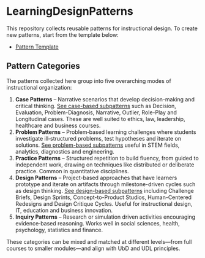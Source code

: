 # LearningDesignPatterns

This repository collects reusable patterns for instructional design. To create
new patterns, start from the template below:

- [Pattern Template](PATTERN_TEMPLATE.md)

## Pattern Categories

The patterns collected here group into five overarching modes of instructional organization:

1. **Case Patterns** – Narrative scenarios that develop decision-making and critical thinking. [See case-based subpatterns](case_patterns/README.md) such as Decision, Evaluation, Problem-Diagnosis, Narrative, Outlier, Role-Play and Longitudinal cases. These are well suited to ethics, law, leadership, healthcare and business courses.
2. **Problem Patterns** – Problem‑based learning challenges where students investigate ill‑structured problems, test hypotheses and iterate on solutions. [See problem-based subpatterns](problem_patterns/README.md) useful in STEM fields, analytics, diagnostics and engineering.
3. **Practice Patterns** – Structured repetition to build fluency, from guided to independent work, drawing on techniques like distributed or deliberate practice. Common in quantitative disciplines.
4. **Design Patterns** – Project-based approaches that have learners prototype and iterate on artifacts through milestone-driven cycles such as design thinking. [See design-based subpatterns](design_patterns/README.md) including Challenge Briefs, Design Sprints, Concept-to-Product Studios, Human-Centered Redesigns and Design Critique Cycles. Useful for instructional design, IT, education and business innovation.
5. **Inquiry Patterns** – Research or simulation driven activities encouraging evidence‑based reasoning. Works well in social sciences, health, psychology, statistics and finance.

These categories can be mixed and matched at different levels—from full courses to smaller modules—and align with UbD and UDL principles.
